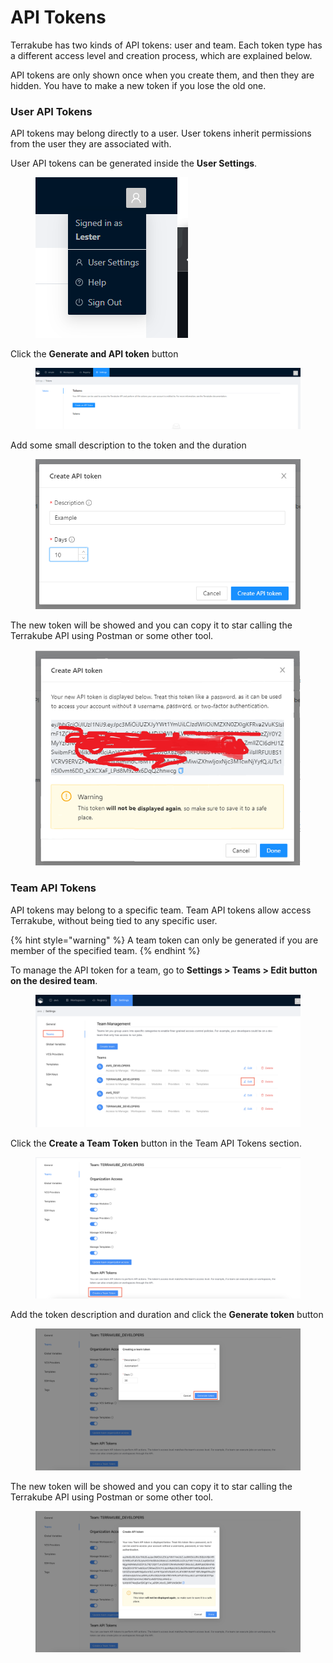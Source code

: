 # API Tokens

Terrakube has two kinds of API tokens: user and team. Each token type has a different access level and creation process, which are explained below.

API tokens are only shown once when you create them, and then they are hidden. You have to make a new token if you lose the old one.

### User API Tokens <a href="#user-api-tokens" id="user-api-tokens"></a>

API tokens may belong directly to a user. User tokens inherit permissions from the user they are associated with.

User API tokens can be generated inside the **User Settings**.

<figure><img src="../../.gitbook/assets/image (164).png" alt=""><figcaption></figcaption></figure>

Click the **Generate and API token** button

<figure><img src="../../.gitbook/assets/image (221).png" alt=""><figcaption></figcaption></figure>

Add some small description to the token and the duration

<figure><img src="../../.gitbook/assets/image (234).png" alt=""><figcaption></figcaption></figure>

The new token will be showed and you can copy it to star calling the Terrakube API using Postman or some other tool.

<figure><img src="../../.gitbook/assets/image (210).png" alt=""><figcaption></figcaption></figure>

### Team API Tokens <a href="#user-api-tokens" id="user-api-tokens"></a>

API tokens may belong to a specific team. Team API tokens allow access Terrakube, without being tied to any specific user.

{% hint style="warning" %}
A team token can only be generated if you are member of the specified team.
{% endhint %}

To manage the API token for a team, go to **Settings  > Teams > Edit button on the desired team**.

<figure><img src="../../.gitbook/assets/image (345).png" alt=""><figcaption></figcaption></figure>

Click the **Create a Team Token** button in the Team API Tokens section.

<figure><img src="../../.gitbook/assets/image (346).png" alt=""><figcaption></figcaption></figure>

Add the token description and duration and click the **Generate token** button

<figure><img src="../../.gitbook/assets/image (347).png" alt=""><figcaption></figcaption></figure>

The new token will be showed and you can copy it to star calling the Terrakube API using Postman or some other tool.

<figure><img src="../../.gitbook/assets/image (348).png" alt=""><figcaption></figcaption></figure>
